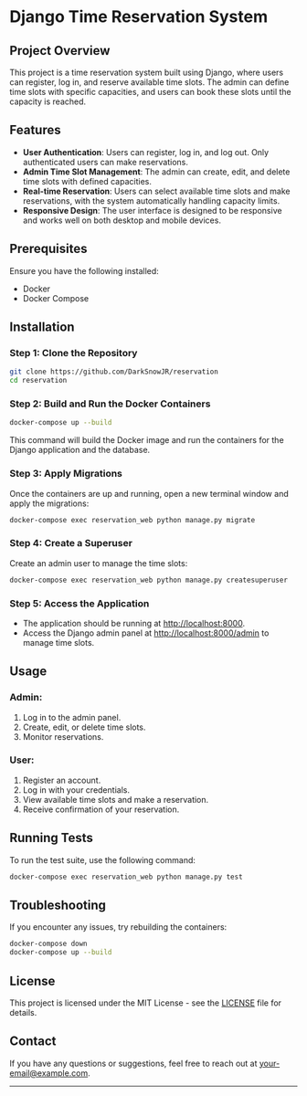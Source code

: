 # Django Time Reservation System

## Project Overview

This project is a time reservation system built using Django, where users can register, log in, and reserve available time slots. The admin can define time slots with specific capacities, and users can book these slots until the capacity is reached.

## Features

- **User Authentication**: Users can register, log in, and log out. Only authenticated users can make reservations.
- **Admin Time Slot Management**: The admin can create, edit, and delete time slots with defined capacities.
- **Real-time Reservation**: Users can select available time slots and make reservations, with the system automatically handling capacity limits.
- **Responsive Design**: The user interface is designed to be responsive and works well on both desktop and mobile devices.

## Prerequisites

Ensure you have the following installed:

- Docker
- Docker Compose

## Installation

### Step 1: Clone the Repository

```bash
git clone https://github.com/DarkSnowJR/reservation
cd reservation
```

### Step 2: Build and Run the Docker Containers

```bash
docker-compose up --build
```

This command will build the Docker image and run the containers for the Django application and the database.

### Step 3: Apply Migrations

Once the containers are up and running, open a new terminal window and apply the migrations:

```bash
docker-compose exec reservation_web python manage.py migrate
```

### Step 4: Create a Superuser

Create an admin user to manage the time slots:

```bash
docker-compose exec reservation_web python manage.py createsuperuser
```

### Step 5: Access the Application

- The application should be running at [http://localhost:8000](http://localhost:8000).
- Access the Django admin panel at [http://localhost:8000/admin](http://localhost:8000/admin) to manage time slots.

## Usage

### Admin:

1. Log in to the admin panel.
2. Create, edit, or delete time slots.
3. Monitor reservations.

### User:

1. Register an account.
2. Log in with your credentials.
3. View available time slots and make a reservation.
4. Receive confirmation of your reservation.

## Running Tests

To run the test suite, use the following command:

```bash
docker-compose exec reservation_web python manage.py test
```

## Troubleshooting

If you encounter any issues, try rebuilding the containers:

```bash
docker-compose down
docker-compose up --build
```

## License

This project is licensed under the MIT License - see the [LICENSE](LICENSE) file for details.

## Contact

If you have any questions or suggestions, feel free to reach out at your-email@example.com.

---
